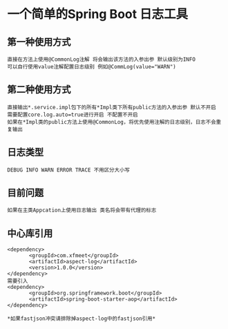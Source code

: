 # 一个简单的Spring Boot 日志工具

## 第一种使用方式
    直接在方法上使用@CommonLog注解 将会输出该方法的入参出参 默认级别为INFO
    可以自行使用value注解配置日志级别 例如@CommLog(value="WARN")
## 第二种使用方式
    直接输出*.service.impl包下的所有*Impl类下所有public方法的入参出参 默认不开启 
    需要配置core.log.auto=true进行开启 不配置不开启
    如果在*Impl类的public方法上使用@CommonLog，将优先使用注解的日志级别，日志不会重复输出
## 日志类型
    DEBUG INFO WARN ERROR TRACE 不用区分大小写
## 目前问题
    如果在主类Appcation上使用日志输出 类名将会带有代理的标志
## 中心库引用
    <dependency>
           <groupId>com.xfmeet</groupId>
           <artifactId>aspect-log</artifactId>
           <version>1.0.0</version>
    </dependency>
    需要引入
    <dependency>
           <groupId>org.springframework.boot</groupId>
           <artifactId>spring-boot-starter-aop</artifactId>
    </dependency>
    
    *如果fastjson冲突请排除掉aspect-log中的fastjson引用*
    
